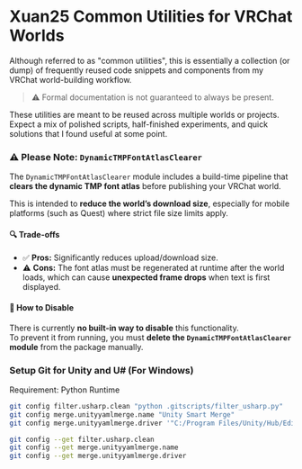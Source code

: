 # Xuan25 Common Utilities for VRChat Worlds

Although referred to as "common utilities", this is essentially a collection (or dump) of frequently reused code snippets and components from my VRChat world-building workflow.

> ⚠️ Formal documentation is not guaranteed to always be present.

These utilities are meant to be reused across multiple worlds or projects. Expect a mix of polished scripts, half-finished experiments, and quick solutions that I found useful at some point.

### ⚠️ Please Note: `DynamicTMPFontAtlasClearer`

The `DynamicTMPFontAtlasClearer` module includes a build-time pipeline that **clears the dynamic TMP font atlas** before publishing your VRChat world.  

This is intended to **reduce the world’s download size**, especially for mobile platforms (such as Quest) where strict file size limits apply.

#### 🔍 Trade-offs

- ✅ **Pros:** Significantly reduces upload/download size.
- ⚠️ **Cons:** The font atlas must be regenerated at runtime after the world loads, which can cause **unexpected frame drops** when text is first displayed.

#### 🚫 How to Disable

There is currently **no built-in way to disable** this functionality.  
To prevent it from running, you must **delete the `DynamicTMPFontAtlasClearer` module** from the package manually.


### Setup Git for Unity and U# (For Windows)

Requirement: Python Runtime

```sh
git config filter.usharp.clean "python .gitscripts/filter_usharp.py"
git config merge.unityyamlmerge.name "Unity Smart Merge"
git config merge.unityyamlmerge.driver '"C:/Program Files/Unity/Hub/Editor/2022.3.22f1/Editor/Data/Tools/UnityYAMLMerge.exe" merge -p %O %A %B %A'

git config --get filter.usharp.clean
git config --get merge.unityyamlmerge.name
git config --get merge.unityyamlmerge.driver
```
